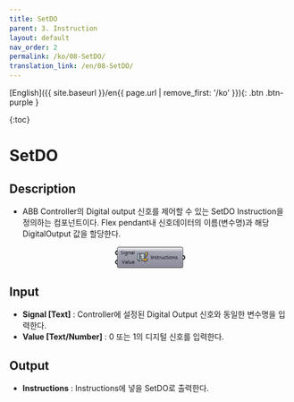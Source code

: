 ```yaml
---
title: SetDO
parent: 3. Instruction
layout: default
nav_order: 2
permalink: /ko/08-SetDO/
translation_link: /en/08-SetDO/
---
```


[English]({{ site.baseurl }}/en{{ page.url | remove_first: '/ko' }}){: .btn .btn-purple }
<!-- [한국어]({{ site.baseurl }}/ko{{ page.url | remove_first: '/en' }}){: .btn .btn-purple } -->

{:toc}
# SetDO

## Description

* ABB Controller의 Digital output 신호를 제어할 수 있는 SetDO Instruction을 정의하는 컴포넌트이다. Flex pendant내 신호데이터의 이름(변수명)과 해당 DigitalOutput 값을 할당한다.

<p align="center">  <img src="/assets/images/SetDO.png" align="center" width="25%"></p>

## Input

* **Signal [Text]** : Controller에 설정된 Digital Output 신호와 동일한 변수명을 입력한다.
* **Value [Text/Number]** : 0 또는 1의 디지털 신호를 입력한다.

## Output

* **Instructions** : Instructions에 넣을 SetDO로 출력한다.